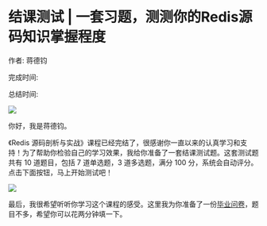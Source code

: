 # 结课测试 \| 一套习题，测测你的Redis源码知识掌握程度

作者: 蒋德钧

完成时间:

总结时间:

![](<https://static001.geekbang.org/resource/image/df/1e/df3c96c03eea73f4c7df02c32281b41e.jpg>)

<audio><source src="" type="audio/mpeg"></audio>

你好，我是蒋德钧。

《Redis 源码剖析与实战》课程已经完结了，很感谢你一直以来的认真学习和支持！为了帮助你检验自己的学习效果，我给你准备了一套结课测试题。这套测试题共有 10 道题目，包括 7 道单选题，3 道多选题，满分 100 分，系统会自动评分。点击下面按钮，马上开始测试吧！

[![](<https://static001.geekbang.org/resource/image/28/a4/28d1be62669b4f3cc01c36466bf811a4.png>)](<http://time.geekbang.org/quiz/intro?act_id=1188&exam_id=3234>)

最后，我很希望听听你学习这个课程的感受。这里我为你准备了一份[毕业问卷](<https://jinshuju.net/f/vasdJg>)，题目不多，希望你可以花两分钟填一下。

<!-- [[[read_end]]] -->

